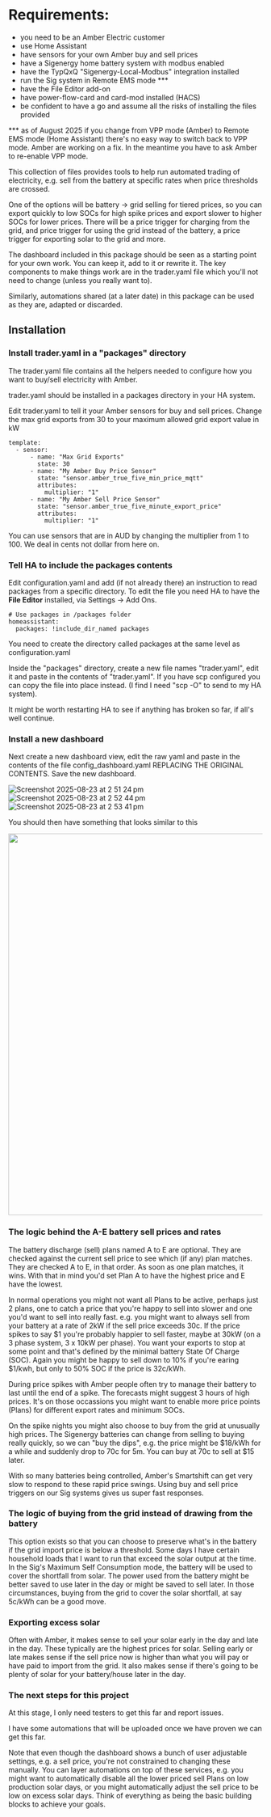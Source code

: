 # Requirements: 
- you need to be an Amber Electric customer
- use Home Assistant
- have sensors for your own Amber buy and sell prices
- have a Sigenergy home battery system with modbus enabled
- have the TypQxQ "Sigenergy-Local-Modbus" integration installed
- run the Sig system in Remote EMS mode ***
- have the File Editor add-on
- have power-flow-card and card-mod installed (HACS)
- be confident to have a go and assume all the risks of installing the files provided

*** as of August 2025 if you change from VPP mode (Amber) to Remote EMS mode (Home Assistant) there's no easy way to switch back to VPP mode. Amber are working on a fix. In the meantime you have to ask Amber to re-enable VPP mode.

This collection of files provides tools to help run automated trading of electricity, e.g. sell from the battery at specific rates when price thresholds are crossed.

One of the options will be battery -> grid selling for tiered prices, so you can export quickly to low SOCs for high spike prices and export slower to higher SOCs for lower prices. There will be a price trigger for charging from the grid, and price trigger for using the grid instead of the battery, a price trigger for exporting solar to the grid and more.

The dashboard included in this package should be seen as a starting point for your own work.  You can keep it, add to it or rewrite it.  The key components to make things work are in the trader.yaml file which you'll not need to change (unless you really want to).

Similarly, automations shared (at a later date) in this package can be used as they are, adapted or discarded.

## Installation

### Install trader.yaml in a "packages" directory 

The trader.yaml file contains all the helpers needed to configure how you want to buy/sell electricity with Amber.

trader.yaml should be installed in a packages directory in your HA system.

Edit trader.yaml to tell it your Amber sensors for buy and sell prices.
Change the max grid exports from 30 to your maximum allowed grid export value in kW

```
template:
  - sensor:
      - name: "Max Grid Exports"
        state: 30
      - name: "My Amber Buy Price Sensor"
        state: "sensor.amber_true_five_min_price_mqtt"
        attributes:
          multiplier: "1"
      - name: "My Amber Sell Price Sensor"
        state: "sensor.amber_true_five_minute_export_price"  
        attributes:
          multiplier: "1"
```

You can use sensors that are in AUD by changing the multiplier from 1 to 100.
We deal in cents not dollar from here on.

### Tell HA to include the packages contents

Edit configuration.yaml and add (if not already there) an instruction to read packages from a specific directory.
To edit the file you need HA to have the **File Editor** installed, via Settings -> Add Ons.

```
# Use packages in /packages folder
homeassistant:
  packages: !include_dir_named packages
```

You need to create the directory called packages at the same level as configuration.yaml

Inside the "packages" directory, create a new file names "trader.yaml", edit it and paste in the contents of "trader.yaml".
If you have scp configured you can copy the file into place instead. (I find I need "scp -O" to send to my HA system).

It might be worth restarting HA to see if anything has broken so far, if all's well continue.

### Install a new dashboard

Next create a new dashboard view, edit the raw yaml and paste in the contents of the file config_dashboard.yaml REPLACING THE ORIGINAL CONTENTS.
Save the new dashboard.

![Screenshot 2025-08-23 at 2 51 24 pm](https://github.com/user-attachments/assets/2d797185-425e-4603-a261-b80f72c8d2b4)
![Screenshot 2025-08-23 at 2 52 44 pm](https://github.com/user-attachments/assets/b7cf41d4-b311-4b1c-8f9e-3b484e80c526)
![Screenshot 2025-08-23 at 2 53 41 pm](https://github.com/user-attachments/assets/adc874a9-a489-4ada-8888-277e42f32807)


You should then have something that looks similar to this

<img width="915" height="755" src="https://github.com/user-attachments/assets/8a81a62c-821c-4193-b509-d7321d3c4350" />

### The logic behind the A-E battery sell prices and rates

The battery discharge (sell) plans named A to E are optional. They are checked against the current sell price to see which (if any) plan matches.  They are checked A to E, in that order.  As soon as one plan matches, it wins.  With that in mind you'd set Plan A to have the highest price and E have the lowest.

In normal operations you might not want all Plans to be active, perhaps just 2 plans, one to catch a price that you're happy to sell into slower and one you'd want to sell into really fast.  e.g. you might want to always sell from your battery at a rate of 2kW if the sell price exceeds 30c.  If the price spikes to say $1 you're probably happier to sell faster, maybe at 30kW (on a 3 phase system, 3 x 10kW per phase).  You want your exports to stop at some point and that's defined by the minimal battery State Of Charge (SOC). Again you might be happy to sell down to 10% if you're earing $1/kwh, but only to 50% SOC if the price is 32c/kWh.

During price spikes with Amber people often try to manage their battery to last until the end of a spike.  The forecasts might suggest 3 hours of high prices.  It's on those occassions you might want to enable more price points (Plans) for different export rates and minimum SOCs.

On the spike nights you might also choose to buy from the grid at unusually high prices. The Sigenergy batteries can change from selling to buying really quickly, so we can "buy the dips", e.g.  the price might be $18/kWh for a while and suddenly drop to 70c for 5m.  You can buy at 70c to sell at $15 later.

With so many batteries being controlled, Amber's Smartshift can get very slow to respond to these rapid price swings. Using buy and sell price triggers on our Sig systems gives us super fast responses.

### The logic of buying from the grid instead of drawing from the battery

This option exists so that you can choose to preserve what's in the battery if the grid import price is below a threshold.  Some days I have certain household loads that I want to run that exceed the solar output at the time. In the Sig's Maximum Self Consumption mode, the battery will be used to cover the shortfall from solar. The power used from the battery might be better saved to use later in the day or might be saved to sell later.  In those circumstances, buying from the grid to cover the solar shortfall, at say 5c/kWh can be a good move.

### Exporting excess solar

Often with Amber, it makes sense to sell your solar early in the day and late in the day.  These typically are the highest prices for solar.  Selling early or late makes sense if the sell price now is higher than what you will pay or have paid to import from the grid. It also makes sense if there's going to be plenty of solar for your battery/house later in the day.

### The next steps for this project

At this stage, I only need testers to get this far and report issues.

I have some automations that will be uploaded once we have proven we can get this far.

Note that even though the dashboard shows a bunch of user adjustable settings, e.g. a sell price, you're not constrained to changing these manually.  You can layer automations on top of these services, e.g. you might want to automatically disable all the lower priced sell Plans on low production solar days, or you might automatically adjust the sell price to be low on excess solar days.  Think of everything as being the basic building blocks to achieve your goals.
